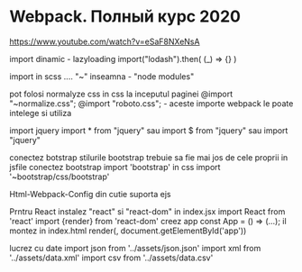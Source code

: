 # Webpack. Полный курс 2020

https://www.youtube.com/watch?v=eSaF8NXeNsA 

import dinamic - lazyloading
import("lodash").then( (_) => {} )

import in scss .... "~" inseamna - "node modules"

pot folosi normalyze css
in css la inceputul paginei
@import "~normalize.css";
@import "roboto.css"; - aceste importe webpack le poate intelege si utiliza


import jquery
import * from "jquery"
sau
import $ from "jquery"
sau
import "jquery"

conectez botstrap
stilurile bootstrap trebuie sa fie mai jos de cele proprii
in jsfile conectez bootstrap
import 'bootstrap'
in css
import '~bootstrap/css/bootstrap'

Html-Webpack-Config din cutie suporta ejs

Prntru React 
instalez "react" si "react-dom"
in index.jsx
import React from 'react'
import {render} from 'react-dom'
creez app
const App = () => (...);
il montez in index.html
render(<App/>, document.getElementById('app'))

lucrez cu date
import json from '../assets/json.json'
import xml from '../assets/data.xml'
import csv from '../assets/data.csv'


